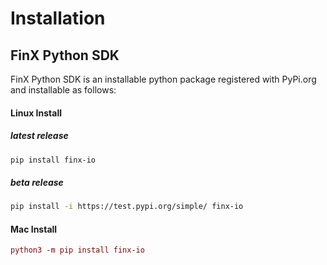 # Installation

## FinX Python SDK

FinX Python SDK is an installable python package registered with PyPi.org and installable as follows:

#### Linux Install

##### latest release

```bash
pip install finx-io
```

##### beta release

```bash
pip install -i https://test.pypi.org/simple/ finx-io
```

#### Mac Install

```mac command line
python3 -m pip install finx-io
```
